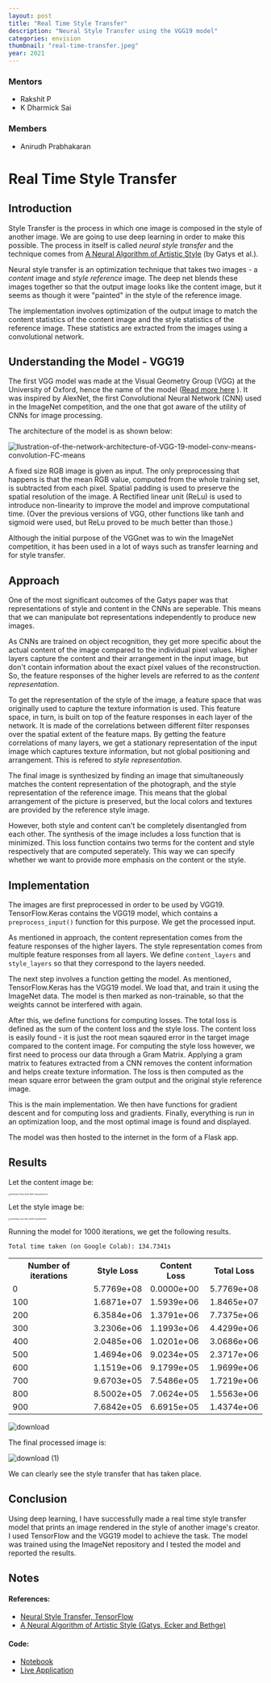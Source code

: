 ```yaml
---
layout: post
title: "Real Time Style Transfer"
description: "Neural Style Transfer using the VGG19 model"
categories: envision
thumbnail: "real-time-transfer.jpeg"
year: 2021
---
```


### Mentors

- Rakshit P
- K Dharmick Sai

### Members

- Anirudh Prabhakaran



# Real Time Style Transfer

## Introduction

Style Transfer is the process in which one image is composed in the style of another image. We are going to use deep learning in order to make this possible. The process in itself is called _neural style transfer_ and the technique comes from [A Neural Algorithm of Artistic Style](https://arxiv.org/abs/1508.06576) (by Gatys et al.).

Neural style transfer is an optimization technique that takes two images - a _content_ image and _style reference_ image. The deep net blends these images together so that the output image looks like the content image, but it seems as though it were "painted" in the style of the reference image.

The implementation involves optimization of the output image to match the content statistics of the content image and the style statistics of the reference image. These statistics are extracted from the images using a convolutional network.



## Understanding the Model - VGG19

The first VGG model was made at the Visual Geometry Group (VGG) at the University of Oxford, hence the name of the model ([Read more here](https://arxiv.org/abs/1409.1556v6) ). It was inspired by AlexNet, the first Convolutional Neural Network (CNN) used in the ImageNet competition, and the one that got aware of the utility of CNNs for image processing.

The architecture of the model is as shown below:

![llustration-of-the-network-architecture-of-VGG-19-model-conv-means-convolution-FC-means](https://cdn.jsdelivr.net/gh/anirudhprabhakaran3/real_time_style_transfer/imgs/image-1.png)



A fixed size RGB image is given as input. The only preprocessing that happens is that the mean RGB value, computed from the whole training set, is subtracted from each pixel. Spatial padding is used to preserve the spatial resolution of the image. A Rectified linear unit (ReLu) is used to introduce non-linearity to improve the model and improve computational time. (Over the previous versions of VGG, other functions like tanh and sigmoid were used, but ReLu proved to be much better than those.)

Although the initial purpose of the VGGnet was to win the ImageNet competition, it has been used in a lot of ways such as transfer learning and for style transfer.

## Approach

One of the most significant outcomes of the Gatys paper was that representations of style and content in the CNNs are seperable. This means that we can manipulate bot representations independently to produce new images.

As CNNs are trained on object recognition, they get more specific about the actual content of the image compared to the individual pixel values. Higher layers capture the content and their arrangement in the input image, but don't contain information about the exact pixel values of the reconstruction. So, the feature responses of the higher levels are referred to as the _content representation_.

To get the representation of the style of the image, a feature space that was originally used to capture the texture information is used. This feature space, in turn, is built on top of the feature responses in each layer of the network. It is made of the correlations between different filter responses over the spatial extent of the feature maps. By getting the feature correlations of many layers, we get a stationary representation of the input image which captures texture information, but not global positioning and arrangement. This is refered to _style representation_.

The final image is synthesized by finding an image that simultaneously matches the content representation of the photograph, and the style representation of the reference image. This means that the global arrangement of the picture is preserved, but the local colors and textures are provided by the reference style image.

However, both style and content can't be completely disentangled from each other. The synthesis of the image includes a loss function that is minimized. This loss function contains two terms for the content and style respectively that are computed seperately. This way we can specify whether we want to provide more emphasis on the content or the style.



## Implementation

The images are first preprocessed in order to be used by VGG19. TensorFlow.Keras contains the VGG19 model, which contains a `preprocess_input()` function for this purpose. We get the processed input. 

As mentioned in approach, the content representation comes from the feature responses of the higher layers. The style representation comes from multiple feature responses from all layers. We define `content_layers` and `style_layers` so that they correspond to the layers needed. 

The next step involves a function getting the model. As mentioned, TensorFlow.Keras has the VGG19 model. We load that, and train it using the ImageNet data. The model is then marked as non-trainable, so that the weights cannot be interfered with again.

After this, we define functions for computing losses. The total loss is defined as the sum of the content loss and the style loss. The content loss is easily found - it is just the root mean sqaured error in the target image compared to the content image. For computing the style loss however, we first need to process our data through a Gram Matrix. Applying a gram matrix to features extracted from a CNN removes the content information and helps create texture information. The loss is then computed as the mean square error between the gram output and the original style reference image.

This is the main implementation. We then have functions for gradient descent and for computing loss and gradients. Finally, everything is run in an optimization loop, and the most optimal image is found and displayed.

The model was then hosted to the internet in the form of a Flask app.

## Results

Let the content image be:

<img src="https://cdn.jsdelivr.net/gh/anirudhprabhakaran3/real_time_style_transfer/imgs/image-3.jpg" alt="6245fd34-940d-4b92-86f7-44bde344c5c9" style="zoom:25%;" />

Let the style image be:

<img src="https://cdn.jsdelivr.net/gh/anirudhprabhakaran3/real_time_style_transfer/imgs/image-4.jpg" alt="c53d45ab-efed-4b1e-b908-61ae9d0db94c" style="zoom:25%;" />

Running the model for 1000 iterations, we get the following results.

`Total time taken (on Google Colab): 134.7341s`

<table>
    <tr>
        <th>Number of iterations</th>
        <th>Style Loss</th>
        <th>Content Loss</th>
        <th>Total Loss</th>
    </tr>
    <tr>
    	<td>0</td>
        <td>5.7769e+08</td>
        <td>0.0000e+00</td>
        <td>5.7769e+08</td>
    </tr>
    <tr>
    	<td>100</td>
        <td>1.6871e+07</td>
        <td>1.5939e+06</td>
        <td>1.8465e+07</td>
    </tr>
    <tr>
    	<td>200</td>
        <td>6.3584e+06</td>
        <td>1.3791e+06</td>
        <td>7.7375e+06</td>
    </tr>
    <tr>
    	<td>300</td>
        <td>3.2306e+06</td>
        <td>1.1993e+06</td>
        <td>4.4299e+06</td>
    </tr>
    <tr>
    	<td>400</td>
        <td>2.0485e+06</td>
        <td>1.0201e+06</td>
        <td>3.0686e+06</td>
    </tr>
    <tr>
    	<td>500</td>
        <td>1.4694e+06</td>
        <td>9.0234e+05</td>
        <td>2.3717e+06</td>
    </tr>
    <tr>
    	<td>600</td>
        <td>1.1519e+06</td>
        <td>9.1799e+05</td>
        <td>1.9699e+06</td>
    </tr>
    <tr>
    	<td>700</td>
        <td>9.6703e+05</td>
        <td>7.5486e+05</td>
        <td>1.7219e+06</td>
    </tr>
    <tr>
    	<td>800</td>
        <td>8.5002e+05</td>
        <td>7.0624e+05</td>
        <td>1.5563e+06</td>
    </tr>
    <tr>
    	<td>900</td>
        <td>7.6842e+05</td>
        <td>6.6915e+05</td>
        <td>1.4374e+06</td>
    </tr>
</table>



![download](https://cdn.jsdelivr.net/gh/anirudhprabhakaran3/real_time_style_transfer/imgs/image-4.png)

The final processed image is:

![download (1)](https://cdn.jsdelivr.net/gh/anirudhprabhakaran3/real_time_style_transfer/imgs/image-5.png)

We can clearly see the style transfer that has taken place.

## Conclusion

Using deep learning, I have successfully made a real time style transfer model that prints an image rendered in the style of another image's creator. I used TensorFlow and the VGG19 model to achieve the task. The model was trained using the ImageNet repository and I tested the model and reported the results.



## Notes

#### References:

- [Neural Style Transfer, TensorFlow](https://www.tensorflow.org/tutorials/generative/style_transfer)
- [A Neural Algorithm of Artistic Style (Gatys, Ecker and Bethge)](https://arxiv.org/pdf/1508.06576.pdf)

#### Code:

- [Notebook](https://github.com/anirudhprabhakaran3/real_time_style_transfer/blob/main/Neural_Style_Transfer_with_TensorFlow.ipynb)
- [Live Application](https://real-time-style-transfer.herokuapp.com/)